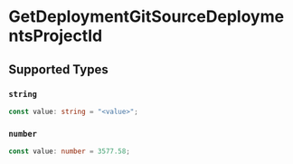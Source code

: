 # GetDeploymentGitSourceDeploymentsProjectId


## Supported Types

### `string`

```typescript
const value: string = "<value>";
```

### `number`

```typescript
const value: number = 3577.58;
```

